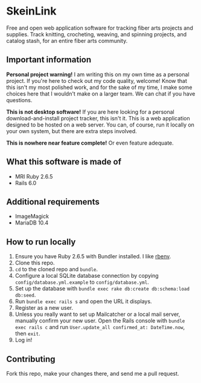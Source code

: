 # SkeinLink

Free and open web application software for tracking fiber arts projects and supplies. Track
knitting, crocheting, weaving, and spinning projects, and catalog stash, for an entire fiber arts
community.

## Important information

**Personal project warning!** I am writing this on my own time as a personal project. If you're here
to check out my code quality, welcome! Know that this isn't my most polished work, and for the sake
of my time, I make some choices here that I wouldn't make on a larger team. We can chat if you have
questions.

**This is not desktop software!** If you are here looking for a personal download-and-install project
tracker, this isn't it. This is a web application designed to be hosted on a web server. You can, of
course, run it locally on your own system, but there are extra steps involved.

**This is nowhere near feature complete!** Or even feature adequate.

## What this software is made of

* MRI Ruby 2.6.5
* Rails 6.0

## Additional requirements

* ImageMagick
* MariaDB 10.4

## How to run locally

1. Ensure you have Ruby 2.6.5 with Bundler installed. I like [rbenv](https://github.com/rbenv/rbenv).
2. Clone this repo.
3. `cd` to the cloned repo and `bundle`.
4. Configure a local SQLite database connection by copying `config/database.yml.example` to `config/database.yml`.
5. Set up the database with `bundle exec rake db:create db:schema:load db:seed`.
6. Run `bundle exec rails s` and open the URL it displays.
7. Register as a new user.
8. Unless you really want to set up Mailcatcher or a local mail server, manually confirm your new user. Open the Rails console with `bundle exec rails c` and run `User.update_all confirmed_at: DateTime.now`, then `exit`.
9. Log in!

## Contributing

Fork this repo, make your changes there, and send me a pull request.

